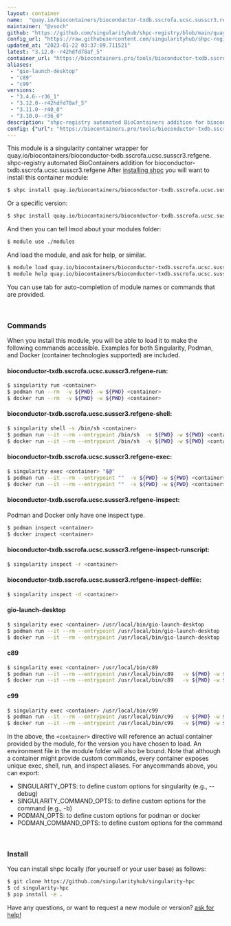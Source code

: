```yaml
---
layout: container
name:  "quay.io/biocontainers/bioconductor-txdb.sscrofa.ucsc.susscr3.refgene"
maintainer: "@vsoch"
github: "https://github.com/singularityhub/shpc-registry/blob/main/quay.io/biocontainers/bioconductor-txdb.sscrofa.ucsc.susscr3.refgene/container.yaml"
config_url: "https://raw.githubusercontent.com/singularityhub/shpc-registry/main/quay.io/biocontainers/bioconductor-txdb.sscrofa.ucsc.susscr3.refgene/container.yaml"
updated_at: "2023-01-22 03:37:09.711521"
latest: "3.12.0--r42hdfd78af_5"
container_url: "https://biocontainers.pro/tools/bioconductor-txdb.sscrofa.ucsc.susscr3.refgene"
aliases:
 - "gio-launch-desktop"
 - "c89"
 - "c99"
versions:
 - "3.4.6--r36_1"
 - "3.12.0--r42hdfd78af_5"
 - "3.11.0--r40_0"
 - "3.10.0--r36_0"
description: "shpc-registry automated BioContainers addition for bioconductor-txdb.sscrofa.ucsc.susscr3.refgene"
config: {"url": "https://biocontainers.pro/tools/bioconductor-txdb.sscrofa.ucsc.susscr3.refgene", "maintainer": "@vsoch", "description": "shpc-registry automated BioContainers addition for bioconductor-txdb.sscrofa.ucsc.susscr3.refgene", "latest": {"3.12.0--r42hdfd78af_5": "sha256:8aed5f665cd0ef1d59fb35c99255d444b8060125570f4ede237b3e155275c533"}, "tags": {"3.4.6--r36_1": "sha256:10ab120034febb80f5087c50a84f02f3d58a122003e306d8b013f69eb72197e6", "3.12.0--r42hdfd78af_5": "sha256:8aed5f665cd0ef1d59fb35c99255d444b8060125570f4ede237b3e155275c533", "3.11.0--r40_0": "sha256:cf41d71291f5b01fdbaa987b6ef04f8aabd043bd5e9b1ae0ec7b9ab7a74806ef", "3.10.0--r36_0": "sha256:2d710cb765f091a65e9c990e982fd9b68abb0450e4ab02d58ee711c2cbd47218"}, "docker": "quay.io/biocontainers/bioconductor-txdb.sscrofa.ucsc.susscr3.refgene", "aliases": {"gio-launch-desktop": "/usr/local/bin/gio-launch-desktop", "c89": "/usr/local/bin/c89", "c99": "/usr/local/bin/c99"}}
---
```


This module is a singularity container wrapper for quay.io/biocontainers/bioconductor-txdb.sscrofa.ucsc.susscr3.refgene.
shpc-registry automated BioContainers addition for bioconductor-txdb.sscrofa.ucsc.susscr3.refgene
After [installing shpc](#install) you will want to install this container module:


```bash
$ shpc install quay.io/biocontainers/bioconductor-txdb.sscrofa.ucsc.susscr3.refgene
```

Or a specific version:

```bash
$ shpc install quay.io/biocontainers/bioconductor-txdb.sscrofa.ucsc.susscr3.refgene:3.12.0--r42hdfd78af_5
```

And then you can tell lmod about your modules folder:

```bash
$ module use ./modules
```

And load the module, and ask for help, or similar.

```bash
$ module load quay.io/biocontainers/bioconductor-txdb.sscrofa.ucsc.susscr3.refgene/3.12.0--r42hdfd78af_5
$ module help quay.io/biocontainers/bioconductor-txdb.sscrofa.ucsc.susscr3.refgene/3.12.0--r42hdfd78af_5
```

You can use tab for auto-completion of module names or commands that are provided.

<br>

### Commands

When you install this module, you will be able to load it to make the following commands accessible.
Examples for both Singularity, Podman, and Docker (container technologies supported) are included.

#### bioconductor-txdb.sscrofa.ucsc.susscr3.refgene-run:

```bash
$ singularity run <container>
$ podman run --rm  -v ${PWD} -w ${PWD} <container>
$ docker run --rm  -v ${PWD} -w ${PWD} <container>
```

#### bioconductor-txdb.sscrofa.ucsc.susscr3.refgene-shell:

```bash
$ singularity shell -s /bin/sh <container>
$ podman run --it --rm --entrypoint /bin/sh  -v ${PWD} -w ${PWD} <container>
$ docker run --it --rm --entrypoint /bin/sh  -v ${PWD} -w ${PWD} <container>
```

#### bioconductor-txdb.sscrofa.ucsc.susscr3.refgene-exec:

```bash
$ singularity exec <container> "$@"
$ podman run --it --rm --entrypoint ""  -v ${PWD} -w ${PWD} <container> "$@"
$ docker run --it --rm --entrypoint ""  -v ${PWD} -w ${PWD} <container> "$@"
```

#### bioconductor-txdb.sscrofa.ucsc.susscr3.refgene-inspect:

Podman and Docker only have one inspect type.

```bash
$ podman inspect <container>
$ docker inspect <container>
```

#### bioconductor-txdb.sscrofa.ucsc.susscr3.refgene-inspect-runscript:

```bash
$ singularity inspect -r <container>
```

#### bioconductor-txdb.sscrofa.ucsc.susscr3.refgene-inspect-deffile:

```bash
$ singularity inspect -d <container>
```


#### gio-launch-desktop

```bash
$ singularity exec <container> /usr/local/bin/gio-launch-desktop
$ podman run --it --rm --entrypoint /usr/local/bin/gio-launch-desktop   -v ${PWD} -w ${PWD} <container> -c " $@"
$ docker run --it --rm --entrypoint /usr/local/bin/gio-launch-desktop   -v ${PWD} -w ${PWD} <container> -c " $@"
```


#### c89

```bash
$ singularity exec <container> /usr/local/bin/c89
$ podman run --it --rm --entrypoint /usr/local/bin/c89   -v ${PWD} -w ${PWD} <container> -c " $@"
$ docker run --it --rm --entrypoint /usr/local/bin/c89   -v ${PWD} -w ${PWD} <container> -c " $@"
```


#### c99

```bash
$ singularity exec <container> /usr/local/bin/c99
$ podman run --it --rm --entrypoint /usr/local/bin/c99   -v ${PWD} -w ${PWD} <container> -c " $@"
$ docker run --it --rm --entrypoint /usr/local/bin/c99   -v ${PWD} -w ${PWD} <container> -c " $@"
```



In the above, the `<container>` directive will reference an actual container provided
by the module, for the version you have chosen to load. An environment file in the
module folder will also be bound. Note that although a container
might provide custom commands, every container exposes unique exec, shell, run, and
inspect aliases. For anycommands above, you can export:

 - SINGULARITY_OPTS: to define custom options for singularity (e.g., --debug)
 - SINGULARITY_COMMAND_OPTS: to define custom options for the command (e.g., -b)
 - PODMAN_OPTS: to define custom options for podman or docker
 - PODMAN_COMMAND_OPTS: to define custom options for the command

<br>

### Install

You can install shpc locally (for yourself or your user base) as follows:

```bash
$ git clone https://github.com/singularityhub/singularity-hpc
$ cd singularity-hpc
$ pip install -e .
```

Have any questions, or want to request a new module or version? [ask for help!](https://github.com/singularityhub/singularity-hpc/issues)